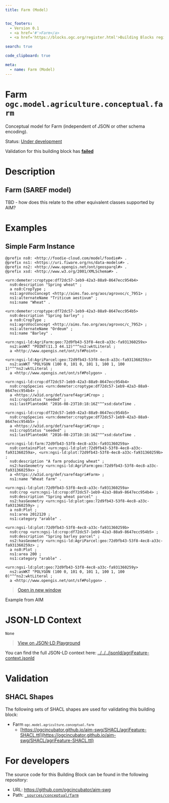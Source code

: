 ```yaml
---
title: Farm (Model)


toc_footers:
  - Version 0.1
  - <a href='#'>Farm</a>
  - <a href='https://blocks.ogc.org/register.html'>Building Blocks register</a>

search: true

code_clipboard: true

meta:
  - name: Farm (Model)
---
```



# Farm `ogc.model.agriculture.conceptual.farm`

Conceptual model for Farm (independent of JSON or other schema encoding).

<p class="status">
    <span data-rainbow-uri="http://www.opengis.net/def/status">Status</span>:
    <a href="http://www.opengis.net/def/status/under-development" target="_blank" data-rainbow-uri>Under development</a>
</p>

<aside class="warning">
Validation for this building block has <strong><a href="https://github.com/ogcincubator/aim-swg/blob/main/build/tests/model/agriculture/conceptual/farm/" target="_blank">failed</a></strong>
</aside>

# Description

## Farm (SAREF model)

TBD - how does this relate to the other equivalent classes supported by AIM?





# Examples

## Simple Farm Instance



```turtle
@prefix ns0: <http://foodie-cloud.com/model/foodie#> .
@prefix ns1: <https://uri.fiware.org/ns/data-models#> .
@prefix ns2: <http://www.opengis.net/ont/geosparql#> .
@prefix xsd: <http://www.w3.org/2001/XMLSchema#> .

<urn:demeter:croptype:df72dc57-1eb9-42a3-88a9-8647ecc954b4>
  ns0:description "Spring wheat" ;
  a ns0:CropType ;
  ns1:agroVocConcept <http://aims.fao.org/aos/agrovoc/c_7951> ;
  ns1:alternateName "Triticum aestivum" ;
  ns1:name "Wheat" .

<urn:demeter:croptype:df72dc57-1eb9-42a3-88a9-8647ecc954b5>
  ns0:description "Spring barley" ;
  a ns0:CropType ;
  ns1:agroVocConcept <http://aims.fao.org/aos/agrovoc/c_7952> ;
  ns1:alternateName "Ordeum" ;
  ns1:name "Barley" .

<urn:ngsi-ld:AgriFarm:geo:72d9fb43-53f8-4ec8-a33c-fa931360259x>
  ns2:asWKT "POINT(11.3 44.12)"^^ns2:wktLiteral ;
  a <http://www.opengis.net/ont/sf#Point> .

<urn:ngsi-ld:AgriParcel:geo:72d9fb43-53f8-4ec8-a33c-fa931360259z>
  ns2:asWKT "POLYGON (100 0, 101 0, 101 1, 100 1, 100 1)"^^ns2:wktLiteral ;
  a <http://www.opengis.net/ont/sf#Polygon> .

<urn:ngsi-ld:crop:df72dc57-1eb9-42a3-88a9-8647ecc954b4>
  ns0:cropSpecies <urn:demeter:croptype:df72dc57-1eb9-42a3-88a9-8647ecc954b4> ;
  a <https://w3id.org/def/saref4agri#Crop> ;
  ns1:cropStatus "seeded" ;
  ns1:lastPlantedAt "2016-08-23T10:18:16Z"^^xsd:dateTime .

<urn:ngsi-ld:crop:df72dc57-1eb9-42a3-88a9-8647ecc954b5>
  ns0:cropSpecies <urn:demeter:croptype:df72dc57-1eb9-42a3-88a9-8647ecc954b5> ;
  a <https://w3id.org/def/saref4agri#Crop> ;
  ns1:cropStatus "seeded" ;
  ns1:lastPlantedAt "2016-08-23T10:18:16Z"^^xsd:dateTime .

<urn:ngsi-ld:farm:72d9fb43-53f8-4ec8-a33c-fa931360259a>
  ns0:containsPlot <urn:ngsi-ld:plot:72d9fb43-53f8-4ec8-a33c-fa931360259a>, <urn:ngsi-ld:plot:72d9fb43-53f8-4ec8-a33c-fa931360259b> ;
  ns0:description "A farm producing wheat" ;
  ns2:hasGeometry <urn:ngsi-ld:AgriFarm:geo:72d9fb43-53f8-4ec8-a33c-fa931360259x> ;
  a <https://w3id.org/def/saref4agri#Farm> ;
  ns1:name "Wheat farm" .

<urn:ngsi-ld:plot:72d9fb43-53f8-4ec8-a33c-fa931360259a>
  ns0:crop <urn:ngsi-ld:crop:df72dc57-1eb9-42a3-88a9-8647ecc954b4> ;
  ns0:description "Spring wheat parcel" ;
  ns2:hasGeometry <urn:ngsi-ld:plot:geo:72d9fb43-53f8-4ec8-a33c-fa931360259y> ;
  a ns0:Plot ;
  ns1:area 2012120 ;
  ns1:category "arable" .

<urn:ngsi-ld:plot:72d9fb43-53f8-4ec8-a33c-fa931360259b>
  ns0:crop <urn:ngsi-ld:crop:df72dc57-1eb9-42a3-88a9-8647ecc954b5> ;
  ns0:description "Spring barley parcel" ;
  ns2:hasGeometry <urn:ngsi-ld:AgriParcel:geo:72d9fb43-53f8-4ec8-a33c-fa931360259z> ;
  a ns0:Plot ;
  ns1:area 200 ;
  ns1:category "arable" .

<urn:ngsi-ld:plot:geo:72d9fb43-53f8-4ec8-a33c-fa931360259y>
  ns2:asWKT "POLYGON (100 0, 101 0, 101 1, 100 1, 100 0)"^^ns2:wktLiteral ;
  a <http://www.opengis.net/ont/sf#Polygon> .
```

<blockquote class="lang-specific turtle">
  <p class="example-links">
    <a target="_blank" href="https://ogcincubator.github.io/aim-swg/build/tests/model/agriculture/conceptual/farm/example_1_1.ttl">Open in new window</a>
</blockquote>


Example from AIM  



# JSON-LD Context

```json--ldContext
None
```

> <a target="_blank" href="https://json-ld.org/playground/#json-ld=..%2F..%2F..%2Fjsonld%2FagriFeature-context.jsonld">View on JSON-LD Playground</a>

You can find the full JSON-LD context here:
<a href="../../../jsonld/agriFeature-context.jsonld" target="_blank">../../../jsonld/agriFeature-context.jsonld</a>

# Validation

## SHACL Shapes

The following sets of SHACL shapes are used for validating this building block:

* Farm <small><code>ogc.model.agriculture.conceptual.farm</code></small>
  * [https://ogcincubator.github.io/aim-swg/SHACL/agriFeature-SHACL.ttl](https://ogcincubator.github.io/aim-swg/SHACL/agriFeature-SHACL.ttl)

# For developers

The source code for this Building Block can be found in the following repository:

* URL: <a href="https://github.com/ogcincubator/aim-swg" target="_blank">https://github.com/ogcincubator/aim-swg</a>
* Path:
<code><a href="https://github.com/ogcincubator/aim-swg/blob/HEAD/_sources/conceptual/farm" target="_blank">_sources/conceptual/farm</a></code>

